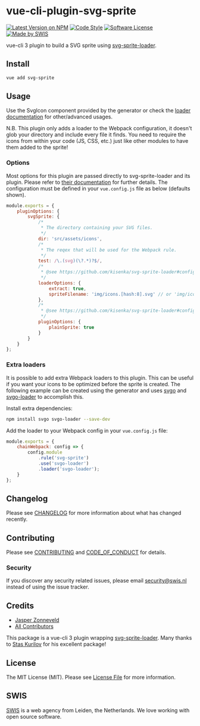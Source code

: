 # vue-cli-plugin-svg-sprite

[![Latest Version on NPM](https://img.shields.io/npm/v/vue-cli-plugin-svg-sprite.svg)](https://www.npmjs.com/package/vue-cli-plugin-svg-sprite)
[![Code Style](https://img.shields.io/badge/code%20style-standard-brightgreen.svg)](http://standardjs.com)
[![Software License](https://img.shields.io/github/license/swisnl/vue-cli-plugin-svg-sprite.svg)](LICENSE.md)
[![Made by SWIS](https://img.shields.io/badge/%F0%9F%9A%80-made%20by%20SWIS-%23D9021B.svg)](https://www.swis.nl)

vue-cli 3 plugin to build a SVG sprite using [svg-sprite-loader](https://github.com/kisenka/svg-sprite-loader).

## Install

```bash
vue add svg-sprite
```

## Usage

Use the SvgIcon component provided by the generator or check the [loader documentation](https://github.com/kisenka/svg-sprite-loader#runtime-configuration) for other/advanced usages.

N.B. This plugin only adds a loader to the Webpack configuration, it doesn't glob your directory and include every file it finds. You need to require the icons from within your code (JS, CSS, etc.) just like other modules to have them added to the sprite!

### Options

Most options for this plugin are passed directly to svg-sprite-loader and its plugin.
Please refer to [their documentation](https://github.com/kisenka/svg-sprite-loader#configuration) for further details.
The configuration must be defined in your `vue.config.js` file as below (defaults shown).

```javascript
module.exports = {
    pluginOptions: {
        svgSprite: {
            /*
             * The directory containing your SVG files.
             */
            dir: 'src/assets/icons',
            /*
             * The reqex that will be used for the Webpack rule.
             */
            test: /\.(svg)(\?.*)?$/,
            /*
             * @see https://github.com/kisenka/svg-sprite-loader#configuration
             */
            loaderOptions: {
                extract: true,
                spriteFilename: 'img/icons.[hash:8].svg' // or 'img/icons.svg' if filenameHashing == false
            },
            /*
             * @see https://github.com/kisenka/svg-sprite-loader#configuration
             */
            pluginOptions: {
                plainSprite: true
            }    
        }    
    }    
};
```

### Extra loaders

It is possible to add extra Webpack loaders to this plugin.
This can be useful if you want your icons to be optimized before the sprite is created.
The following example can be created using the generator and uses [svgo](https://github.com/svg/svgo) and [svgo-loader](https://github.com/rpominov/svgo-loader) to accomplish this.

Install extra dependencies:
```bash
npm install svgo svgo-loader --save-dev
```

Add the loader to your Webpack config in your `vue.config.js` file:
```javascript
module.exports = {
    chainWebpack: config => {
        config.module
            .rule('svg-sprite')
            .use('svgo-loader')
            .loader('svgo-loader');
    }
};
```

## Changelog

Please see [CHANGELOG](CHANGELOG.md) for more information about what has changed recently.

## Contributing

Please see [CONTRIBUTING](CONTRIBUTING.md) and [CODE_OF_CONDUCT](CODE_OF_CONDUCT.md) for details.

### Security

If you discover any security related issues, please email security@swis.nl instead of using the issue tracker.

## Credits

- [Jasper Zonneveld](https://github.com/JaZo)
- [All Contributors](../../contributors)

This package is a vue-cli 3 plugin wrapping [svg-sprite-loader](https://github.com/kisenka/svg-sprite-loader). Many thanks to [Stas Kurilov](https://github.com/kisenka) for his excellent package!

## License

The MIT License (MIT). Please see [License File](LICENSE.md) for more information.

## SWIS

[SWIS](https://www.swis.nl) is a web agency from Leiden, the Netherlands. We love working with open source software.
